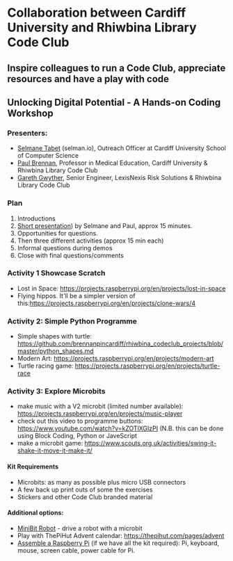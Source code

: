 # Collaboration between Cardiff University and Rhiwbina Library Code Club
## Inspire colleagues to run a Code Club, appreciate resources and have a play with code 

## Unlocking Digital Potential​​ - A Hands-on Coding Workshop

### Presenters:
- [Selmane Tabet](https://github.com/selmantabet) (selman.io)​, Outreach Officer at Cardiff University School of Computer Science​
- [Paul Brennan](https://github.com/brennanpincardiff)​, Professor in Medical Education, Cardiff University & Rhiwbina Library Code Club​​
- [Gareth Gwyther](https://github.com/punkplod23)​, Senior Engineer, LexisNexis Risk Solutions & Rhiwbina Library Code Club​

### Plan
1. Introductions
2. [Short presentation](https://github.com/brennanpincardiff/rhiwbina_codeclub_projects/blob/master/Unlocking%20Digital%20Potential%20Presentation.pdf)) by Selmane and Paul, approx 15 minutes. 
3. Opportunities for questions. 
4. Then three different activities (approx 15 min each)
5. Informal questions during demos
6. Close with final questions/comments 

### Activity 1 Showcase Scratch
- Lost in Space: https://projects.raspberrypi.org/en/projects/lost-in-space 
- Flying hippos. It'll be a simpler version of this:https://projects.raspberrypi.org/en/projects/clone-wars/4

### Activity 2: Simple Python Programme 
- Simple shapes with turtle: https://github.com/brennanpincardiff/rhiwbina_codeclub_projects/blob/master/python_shapes.md
- Modern Art: https://projects.raspberrypi.org/en/projects/modern-art
- Turtle racing game: https://projects.raspberrypi.org/en/projects/turtle-race

### Activity 3: Explore Microbits
- make music with a V2 microbit (limited number available): https://projects.raspberrypi.org/en/projects/music-player
- check out this video to programme buttons: https://www.youtube.com/watch?v=kZOTlXGIzPI (N.B. this can be done using Block Coding, Python or JaveScript
- make a microbit game: https://www.scouts.org.uk/activities/swing-it-shake-it-move-it-make-it/


#### Kit Requirements
- Microbits: as many as possible plus micro USB connectors
- A few back up print outs of some the exercises
- Stickers and other Code Club branded material

#### Additional options:
- [MiniBit Robot](https://4tronix.co.uk/blog/?p=2068) - drive a robot with a microbit
- Play with ThePiHut Advent calendar: https://thepihut.com/pages/advent
- [Assemble a Raspberry Pi](https://projects.raspberrypi.org/en/projects/raspberry-pi-getting-started) (if we have all the kit required): Pi, keyboard, mouse, screen cable, power cable for Pi.
